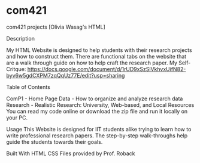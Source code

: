 # com421
 com421 projects
[Olivia Wasag's HTML]

Description

My HTML Website is designed to help students with their research projects and how to construct them. There are functional tabs on the website that are a walk through guide on how to help craft the research paper. 
My Self-Critque:
  https://docs.google.com/document/d/1rUD9xSzSlVkhvxUifN82-byv6w5gdCXPM7zqQqUz77E/edit?usp=sharing

Table of Contents

ComP1 - Home Page 
  Data - How to organize and analyze research data
  Research - Realistic Research: University, Web-based, and Local Resources
  You can read my code online or download the zip file and run it locally on your PC. 


Usage
  This Website is designed for IIT students alike trying to learn how to write professional research papers. The step-by-step walk-throughs   help guide the students towards their goals.


Built With
  HTML
  CSS
  Files provided by Prof. Roback

